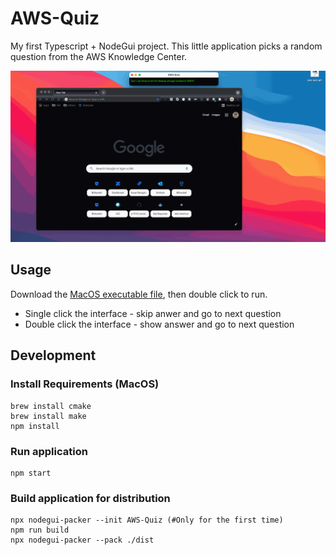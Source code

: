 # AWS-Quiz

My first Typescript + NodeGui project. This little application picks a random question from the AWS Knowledge Center.

![demo](./assets/demo.gif)

## Usage

Download the [MacOS executable file](https://github.com/jc1518/AWS-Quiz/releases/tag/1.0.0), then double click to run.

- Single click the interface - skip anwer and go to next question
- Double click the interface - show answer and go to next question


## Development

### Install Requirements (MacOS)
```
brew install cmake
brew install make
npm install
```

### Run application
```
npm start
```

### Build application for distribution
```
npx nodegui-packer --init AWS-Quiz (#Only for the first time)
npm run build
npx nodegui-packer --pack ./dist
```